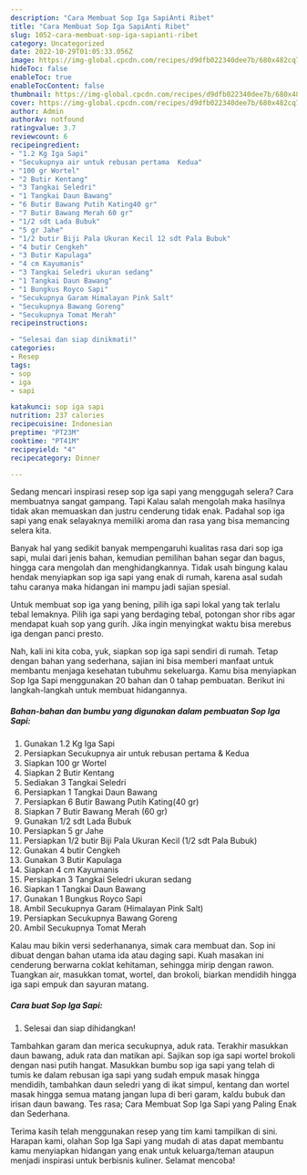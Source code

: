 ```yaml
---
description: "Cara Membuat Sop Iga SapiAnti Ribet"
title: "Cara Membuat Sop Iga SapiAnti Ribet"
slug: 1052-cara-membuat-sop-iga-sapianti-ribet
category: Uncategorized
date: 2022-10-29T01:05:33.056Z
image: https://img-global.cpcdn.com/recipes/d9dfb022340dee7b/680x482cq70/sop-iga-sapi-foto-resep-utama.jpg
hideToc: false
enableToc: true
enableTocContent: false
thumbnail: https://img-global.cpcdn.com/recipes/d9dfb022340dee7b/680x482cq70/sop-iga-sapi-foto-resep-utama.jpg
cover: https://img-global.cpcdn.com/recipes/d9dfb022340dee7b/680x482cq70/sop-iga-sapi-foto-resep-utama.jpg
author: Admin
authorAv: notfound
ratingvalue: 3.7
reviewcount: 6
recipeingredient:
- "1.2 Kg Iga Sapi"
- "Secukupnya air untuk rebusan pertama  Kedua"
- "100 gr Wortel"
- "2 Butir Kentang"
- "3 Tangkai Seledri"
- "1 Tangkai Daun Bawang"
- "6 Butir Bawang Putih Kating40 gr"
- "7 Butir Bawang Merah 60 gr"
- "1/2 sdt Lada Bubuk"
- "5 gr Jahe"
- "1/2 butir Biji Pala Ukuran Kecil 12 sdt Pala Bubuk"
- "4 butir Cengkeh"
- "3 Butir Kapulaga"
- "4 cm Kayumanis"
- "3 Tangkai Seledri ukuran sedang"
- "1 Tangkai Daun Bawang"
- "1 Bungkus Royco Sapi"
- "Secukupnya Garam Himalayan Pink Salt"
- "Secukupnya Bawang Goreng"
- "Secukupnya Tomat Merah"
recipeinstructions:

- "Selesai dan siap dinikmati!"
categories:
- Resep
tags:
- sop
- iga
- sapi

katakunci: sop iga sapi 
nutrition: 237 calories
recipecuisine: Indonesian
preptime: "PT23M"
cooktime: "PT41M"
recipeyield: "4"
recipecategory: Dinner

---
```



Sedang mencari inspirasi resep sop iga sapi yang menggugah selera? Cara membuatnya sangat gampang. Tapi Kalau salah mengolah maka hasilnya tidak akan memuaskan dan justru cenderung tidak enak. Padahal sop iga sapi yang enak selayaknya memiliki aroma dan rasa yang bisa memancing selera kita.


Banyak hal yang sedikit banyak mempengaruhi kualitas rasa dari sop iga sapi, mulai dari jenis bahan, kemudian pemilihan bahan segar dan bagus, hingga cara mengolah dan menghidangkannya. Tidak usah bingung kalau hendak menyiapkan sop iga sapi yang enak di rumah, karena asal sudah tahu caranya maka hidangan ini mampu jadi sajian spesial.

Untuk membuat sop iga yang bening, pilih iga sapi lokal yang tak terlalu tebal lemaknya. Pilih iga sapi yang berdaging tebal, potongan shor ribs agar mendapat kuah sop yang gurih. Jika ingin menyingkat waktu bisa merebus iga dengan panci presto.


Nah, kali ini kita coba, yuk, siapkan sop iga sapi sendiri di rumah. Tetap dengan bahan yang sederhana, sajian ini bisa memberi manfaat untuk membantu menjaga kesehatan tubuhmu sekeluarga. Kamu bisa menyiapkan Sop Iga Sapi menggunakan 20 bahan dan 0 tahap pembuatan. Berikut ini langkah-langkah untuk membuat hidangannya.

<!--inarticleads1-->

##### Bahan-bahan dan bumbu yang digunakan dalam pembuatan Sop Iga Sapi:

1. Gunakan 1.2 Kg Iga Sapi
1. Persiapkan Secukupnya air untuk rebusan pertama &amp; Kedua
1. Siapkan 100 gr Wortel
1. Siapkan 2 Butir Kentang
1. Sediakan 3 Tangkai Seledri
1. Persiapkan 1 Tangkai Daun Bawang
1. Persiapkan 6 Butir Bawang Putih Kating(40 gr)
1. Siapkan 7 Butir Bawang Merah (60 gr)
1. Gunakan 1/2 sdt Lada Bubuk
1. Persiapkan 5 gr Jahe
1. Persiapkan 1/2 butir Biji Pala Ukuran Kecil (1/2 sdt Pala Bubuk)
1. Gunakan 4 butir Cengkeh
1. Gunakan 3 Butir Kapulaga
1. Siapkan 4 cm Kayumanis
1. Persiapkan 3 Tangkai Seledri ukuran sedang
1. Siapkan 1 Tangkai Daun Bawang
1. Gunakan 1 Bungkus Royco Sapi
1. Ambil Secukupnya Garam (Himalayan Pink Salt)
1. Persiapkan Secukupnya Bawang Goreng
1. Ambil Secukupnya Tomat Merah


Kalau mau bikin versi sederhananya, simak cara membuat dan. Sop ini dibuat dengan bahan utama ida atau daging sapi. Kuah masakan ini cenderung berwarna coklat kehitaman, sehingga mirip dengan rawon. Tuangkan air, masukkan tomat, wortel, dan brokoli, biarkan mendidih hingga iga sapi empuk dan sayuran matang. 

<!--inarticleads2-->

##### Cara buat Sop Iga Sapi:


1. Selesai dan siap dihidangkan!

Tambahkan garam dan merica secukupnya, aduk rata. Terakhir masukkan daun bawang, aduk rata dan matikan api. Sajikan sop iga sapi wortel brokoli dengan nasi putih hangat. Masukkan bumbu sop iga sapi yang telah di tumis ke dalam rebusan iga sapi yang sudah empuk masak hingga mendidih, tambahkan daun seledri yang di ikat simpul, kentang dan wortel masak hingga semua matang jangan lupa di beri garam, kaldu bubuk dan irisan daun bawang. Tes rasa; Cara Membuat Sop Iga Sapi yang Paling Enak dan Sederhana. 

Terima kasih telah menggunakan resep yang tim kami tampilkan di sini. Harapan kami, olahan Sop Iga Sapi yang mudah di atas dapat membantu kamu menyiapkan hidangan yang enak untuk keluarga/teman ataupun menjadi inspirasi untuk berbisnis kuliner. Selamat mencoba!
